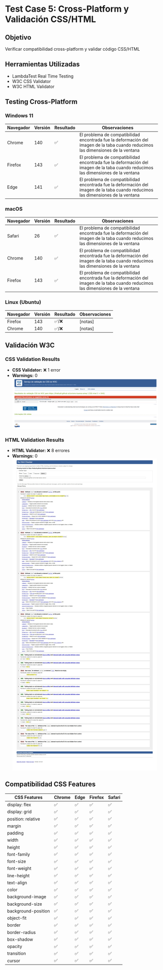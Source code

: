 # Test Case 5: Cross-Platform y Validación CSS/HTML

## Objetivo
Verificar compatibilidad cross-platform y validar código CSS/HTML

## Herramientas Utilizadas
- LambdaTest Real Time Testing
- W3C CSS Validator
- W3C HTML Validator

## Testing Cross-Platform

### Windows 11
| Navegador | Versión | Resultado | Observaciones |
|-----------|---------|-----------|---------------|
| Chrome | 140 | ✅ |  El problema de compatibilidad encontrada fue la deformación del imagen de la taba cuando reducimos las dimensiones de la ventana |
| Firefox | 143 | ✅ |  El problema de compatibilidad encontrada fue la deformación del imagen de la taba cuando reducimos las dimensiones de la ventana |
| Edge | 141 | ✅ |  El problema de compatibilidad encontrada fue la deformación del imagen de la taba cuando reducimos las dimensiones de la ventana |

### macOS
| Navegador | Versión | Resultado | Observaciones |
|-----------|---------|-----------|---------------|
| Safari | 26 | ✅ | El problema de compatibilidad encontrada fue la deformación del imagen de la taba cuando reducimos las dimensiones de la ventana |
| Chrome | 140 | ✅ | El problema de compatibilidad encontrada fue la deformación del imagen de la taba cuando reducimos las dimensiones de la ventana |
| Firefox | 143 | ✅ | El problema de compatibilidad encontrada fue la deformación del imagen de la taba cuando reducimos las dimensiones de la ventana |



### Linux (Ubuntu)
| Navegador | Versión | Resultado | Observaciones |
|-----------|---------|-----------|---------------|
| Firefox | 143 | ✅/❌ | [notas] |
| Chrome | 140 | ✅/❌ | [notas] |

## Validación W3C

### CSS Validation Results
- **CSS Validator:** ❌ 1 error
- **Warnings:** 0
![CSS Validation](../screenshots/css-validation.png)

### HTML Validation Results
- **HTML Validator:** ❌ 8 errores
- **Warnings:** 0
![HTML Validation](../screenshots/html-validation.png)

## Compatibilidad CSS Features
| CSS Features | Chrome | Edge | Firefox | Safari |
|----------|---------|----------|--------|--------|
| display: flex | ✅ | ✅ | ✅ | ✅ |
| display: grid | ✅ | ✅ | ✅ | ✅ |
| position: relative | ✅ | ✅ | ✅ | ✅ |
| margin | ✅ | ✅ | ✅ | ✅ |
| padding | ✅ | ✅ | ✅ | ✅ |
| width | ✅ | ✅ | ✅ | ✅ |
| height | ✅ | ✅ | ✅ | ✅ |
| font-family | ✅ | ✅ | ✅ | ✅ |
| font-size | ✅ | ✅ | ✅ | ✅ |
| font-weight | ✅ | ✅ | ✅ | ✅ |
| line-height | ✅ | ✅ | ✅ | ✅ |
| text-align | ✅ | ✅ | ✅ | ✅ |
| color | ✅ | ✅ | ✅ | ✅ |
| background-image | ✅ | ✅ | ✅ | ✅ |
| background-size | ✅ | ✅ | ✅ | ✅ |
| background-position | ✅ | ✅ | ✅ | ✅ |
| object-fit | ✅ | ✅ | ✅ | ✅ |
| border | ✅ | ✅ | ✅ | ✅ |
| border-radius | ✅ | ✅ | ✅ | ✅ |
| box-shadow | ✅ | ✅ | ✅ | ✅ |
| opacity | ✅ | ✅ | ✅ | ✅ |
| transition | ✅ | ✅ | ✅ | ✅ |
| cursor | ✅ | ✅ | ✅ | ✅ |


